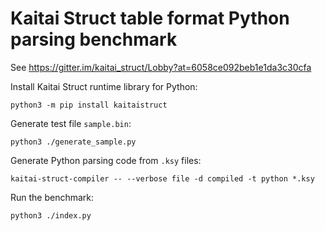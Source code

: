 <!--
SPDX-FileCopyrightText: 2021 Petr Pucil <petr.pucil@seznam.cz>

SPDX-License-Identifier: CC0-1.0
-->

# Kaitai Struct table format Python parsing benchmark

See https://gitter.im/kaitai_struct/Lobby?at=6058ce092beb1e1da3c30cfa

Install Kaitai Struct runtime library for Python:

```shell
python3 -m pip install kaitaistruct
```

Generate test file `sample.bin`:

```shell
python3 ./generate_sample.py
```

Generate Python parsing code from `.ksy` files:

```shell
kaitai-struct-compiler -- --verbose file -d compiled -t python *.ksy
```

Run the benchmark:

```shell
python3 ./index.py
```
